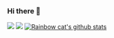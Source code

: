 ### Hi there 👋
![](https://visitor-badge.glitch.me/badge?page_id=pilipala233.readme)
![](http://antzuhl.cn:4000/get/@pilipala233.readme)
[![Rainbow cat's github stats](https://github-readme-stats.vercel.app/api?username=CodeHaotian&show_icons=true)](https://github.com/anuraghazra/github-readme-stats)

